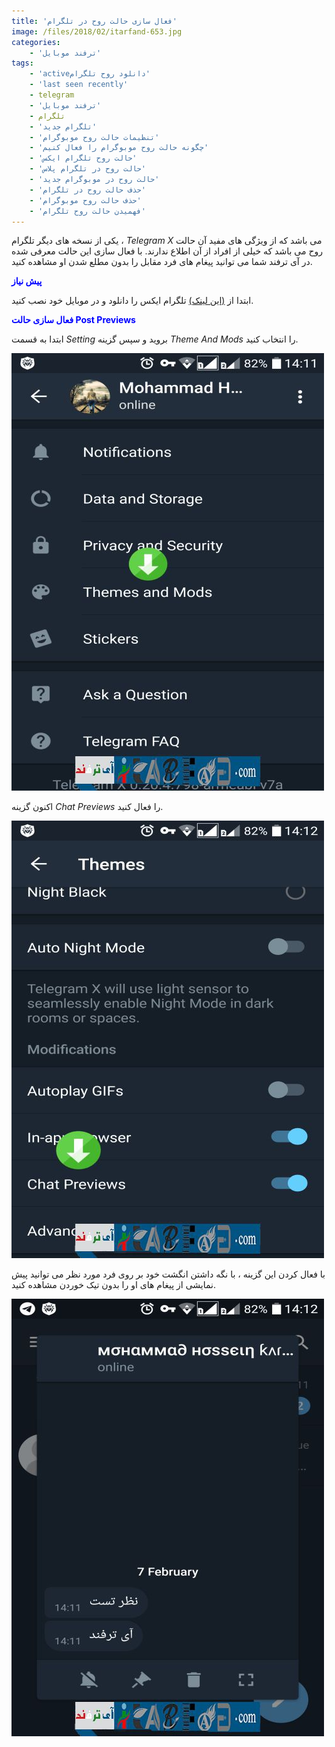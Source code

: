 ```yaml
---
title: 'فعال سازی حالت روح در تلگرام'
image: /files/2018/02/itarfand-653.jpg
categories:
    - 'ترفند موبایل'
tags:
    - 'activeدانلود روح تلگرام'
    - 'last seen recently'
    - telegram
    - 'ترفند موبایل'
    - تلگرام
    - 'تلگرام جدید'
    - 'تنظیمات حالت روح موبوگرام'
    - 'چگونه حالت روح موبوگرام را فعال کنیم'
    - 'حالت روح تلگرام ایکس'
    - 'حالت روح در تلگرام پلاس'
    - 'حالت روح در موبوگرام جدید'
    - 'حذف حالت روح در تلگرام'
    - 'حذف حالت روح موبوگرام'
    - 'فهمیدن حالت روح تلگرام'
---
```


یکی از نسخه های دیگر تلگرام ، *Telegram X* می باشد که از ویژگی های مفید آن حالت روح می باشد که خیلی از افراد از آن اطلاع ندارند. با فعال سازی این حالت معرفی شده در آی ترفند شما می توانید پیغام های فرد مقابل را بدون مطلع شدن او مشاهده کنید.

<span style="color: #0000ff;">**پیش نیاز**</span>

ابتدا از [(این لینک)](https://play.google.com/store/apps/details?id=org.thunderdog.challegram&hl=en) تلگرام ایکس را دانلود و در موبایل خود نصب کنید.

<span style="color: #0000ff;">**فعال سازی حالت Post Previews**</span>

ابتدا به قسمت *Setting* بروید و سپس گزینه *Theme And Mods* را انتخاب کنید.

![mhkarami97](/files/2018/02/itarfand-650-min.jpg)

اکنون گزینه *Chat Previews* را فعال کنید.

![mhkarami97](/files/2018/02/itarfand-651-min.jpg)

با فعال کردن این گزینه ، با نگه داشتن انگشت خود بر روی فرد مورد نظر می توانید پیش نمایشی از پیغام های او را بدون تیک خوردن مشاهده کنید.

![mhkarami97](/files/2018/02/itarfand-652-min.jpg)